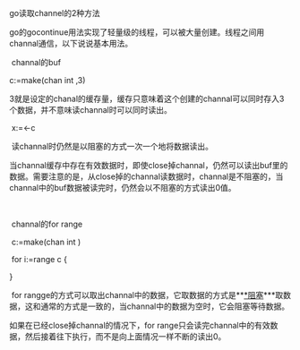 go读取channel的2种方法

go的gocontinue用法实现了轻量级的线程，可以被大量创建。线程之间用channal通信，以下说说基本用法。

​         channal的buf

c:=make(chan int ,3)

3就是设定的chanal的缓存量，缓存只意味着这个创建的channal可以同时存入3个数据，并不意味读channal时可以同时读出。

​        x:=<-c

​        读channal时仍然是以阻塞的方式一次一个地将数据读出。

​        当channal缓存中存在有效数据时，即使close掉channal，仍然可以读出buf里的数据。需要注意的是，从close掉的channal读数据时，channal是不阻塞的，当channal中的buf数据被读完时，仍然会以不阻塞的方式读出0值。

​      

​       channal的for range

​      c:=make(chan int )

​       for i:=range c {

}

​        for rangge的方式可以取出channal中的数据，它取数据的方式是**<u>*阻塞</u>***取数据，这和通常的方式是一致的，当channal中的数据为空时，它会阻塞等待数据。

如果在已经close掉channal的情况下，for range只会读完channal中的有效数据，然后接着往下执行，而不是向上面情况一样不断的读出0。

